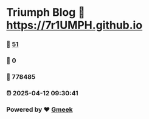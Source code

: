 # Triumph Blog :link: https://7r1UMPH.github.io 
### :page_facing_up: [51](https://7r1UMPH.github.io/tag.html) 
### :speech_balloon: 0 
### :hibiscus: 778485 
### :alarm_clock: 2025-04-12 09:30:41 
### Powered by :heart: [Gmeek](https://github.com/Meekdai/Gmeek)
